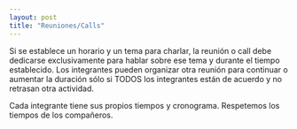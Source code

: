 ```yaml
---
layout: post
title: "Reuniones/Calls"
---
```

Si se establece un horario y un tema para charlar, la reunión o call debe dedicarse exclusivamente para<!--more--> hablar sobre ese tema y durante el tiempo establecido. Los integrantes pueden organizar otra reunión para continuar o aumentar la duración sólo si TODOS los integrantes están de acuerdo y no retrasan otra actividad.

Cada integrante tiene sus propios tiempos y cronograma. Respetemos los tiempos de los compañeros. 
